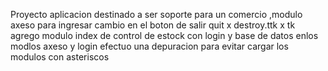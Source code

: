 Proyecto aplicacion destinado a ser soporte para un comercio ,modulo axeso para ingresar
cambio en el boton de salir quit x destroy.ttk x tk
agrego modulo index de control de estock con login y base de datos 
enlos modlos axeso y login efectuo una depuracion para evitar cargar los modulos con asteriscos
